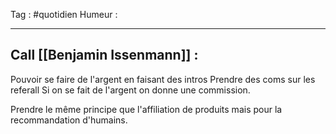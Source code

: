Tag : #quotidien 
Humeur : 
***

## Call [[Benjamin Issenmann]] : 
Pouvoir se faire de l'argent en faisant des intros
Prendre des coms sur les referall 
Si on se fait de l'argent on donne une commission.

Prendre le même principe que l'affiliation de produits mais pour la recommandation d'humains. 